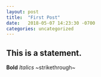 ```yaml
---
layout: post
title:  "First Post"
date:   2018-05-07 14:23:30 -0700
categories: uncategorized
---
```


## This is a statement. 
**Bold**
*Italics*
~strikethrough~
